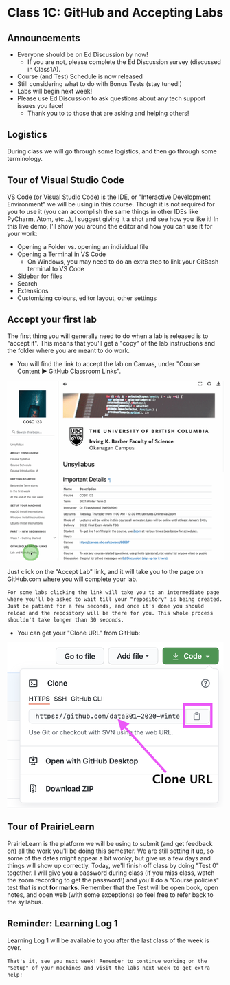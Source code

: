 # Class 1C: GitHub and Accepting Labs


## Announcements

- Everyone should be on Ed Discussion by now!
    - If you are not, please complete the Ed Discussion survey (discussed in Class1A).
- Course (and Test) Schedule is now released
- Still considering what to do with Bonus Tests (stay tuned!)
- Labs will begin next week!
- Please use Ed Discussion to ask questions about any tech support issues you face! 
    - Thank you to to those that are asking and helping others!

## Logistics

During class we will go through some logistics, and then go through some terminology.

## Tour of Visual Studio Code

VS Code (or Visual Studio Code) is the IDE, or "Interactive Development Environment" we will be using in this course.
Though it is not required for you to use it (you can accomplish the same things in other IDEs like PyCharm, Atom, etc...), I suggest giving it a shot and see how you like it!
In this live demo, I'll show you around the editor and how you can use it for your work:

- Opening a Folder vs. opening an individual file
- Opening a Terminal in VS Code
    - On Windows, you may need to do an extra step to link your GitBash terminal to VS Code
- Sidebar for files
- Search
- Extensions
- Customizing colours, editor layout, other settings

## Accept your first lab

The first thing you will generally need to do when a lab is released is to "accept it".
This means that you'll get a "copy" of the lab instructions and the folder where you are meant to do work.

- You will find the link to accept the lab on Canvas, under "Course Content ▶ GitHub Classroom Links".

![Animated gif showing you where to find your lab links on Canvas, "Course Content ▶ Lab"](images/accept_activities.gif)

Just click on the "Accept Lab" link, and it will take you to the page on GitHub.com where you will complete your lab.

```{important}
For some labs clicking the link will take you to an intermediate page where you'll be asked to wait till your "repository" is being created. Just be patient for a few seconds, and once it's done you should reload and the repository will be there for you. This whole process shouldn't take longer than 30 seconds.
```
- You can get your "Clone URL" from GitHub:

![](images/cloneURL.png)

## Tour of PrairieLearn

PrairieLearn is the platform we will be using to submit (and get feedback on) all the work you'll be doing this semester.
We are still setting it up, so some of the dates might appear a bit wonky, but give us a few days and things will show up correctly.
Today, we'll finish off class by doing "Test 0" together.
I will give you a password during class (if you miss class, watch the zoom recording to get the password!) and you'll do a "Course policies" test that is **not for marks**.
Remember that the Test will be open book, open notes, and open web (with some exceptions) so feel free to refer back to the syllabus.

## Reminder: Learning Log 1

Learning Log 1 will be available to you after the last class of the week is over.

```{important}
That's it, see you next week! Remember to continue working on the "Setup" of your machines and visit the labs next week to get extra help!
```